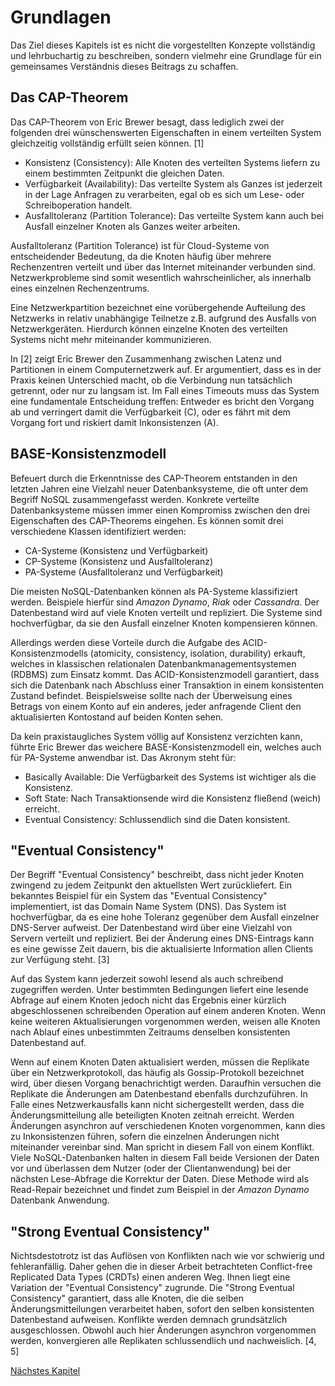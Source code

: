 # Grundlagen
Das Ziel dieses Kapitels ist es nicht die vorgestellten Konzepte vollständig und lehrbuchartig zu beschreiben, sondern vielmehr eine Grundlage für ein gemeinsames Verständnis dieses Beitrags zu schaffen.

## Das CAP-Theorem

Das CAP-Theorem von Eric Brewer besagt, dass lediglich zwei der folgenden drei wünschenswerten Eigenschaften in einem verteilten System gleichzeitig vollständig erfüllt seien können. [1]

- Konsistenz (Consistency): Alle Knoten des verteilten Systems liefern zu einem bestimmten Zeitpunkt die gleichen Daten.
- Verfügbarkeit (Availability): Das verteilte System als Ganzes ist jederzeit in der Lage Anfragen zu verarbeiten, egal ob es sich um Lese- oder Schreiboperation handelt.
- Ausfalltoleranz (Partition Tolerance): Das verteilte System kann auch bei Ausfall einzelner Knoten als Ganzes weiter arbeiten.

Ausfalltoleranz (Partition Tolerance) ist für Cloud-Systeme von entscheidender Bedeutung, da die Knoten häufig über mehrere Rechenzentren verteilt und über das Internet miteinander verbunden sind. Netzwerkprobleme sind somit wesentlich wahrscheinlicher, als innerhalb eines einzelnen Rechenzentrums.

Eine Netzwerkpartition bezeichnet eine vorübergehende Aufteilung des Netzwerks in relativ unabhängige Teilnetze z.B. aufgrund des Ausfalls von Netzwerkgeräten. Hierdurch können einzelne Knoten des verteilten Systems nicht mehr miteinander kommunizieren.

In [2] zeigt Eric Brewer den Zusammenhang zwischen Latenz und Partitionen in einem Computernetzwerk auf. Er argumentiert, dass es in der Praxis keinen Unterschied macht, ob die Verbindung nun tatsächlich getrennt, oder nur zu langsam ist. Im Fall eines Timeouts muss das System eine fundamentale Entscheidung treffen: Entweder es bricht den Vorgang ab und verringert damit die Verfügbarkeit (C), oder es fährt mit dem Vorgang fort und riskiert damit Inkonsistenzen (A).

## BASE-Konsistenzmodell

Befeuert durch die Erkenntnisse des CAP-Theorem entstanden in den letzten Jahren eine Vielzahl neuer Datenbanksysteme, die oft unter dem Begriff NoSQL zusammengefasst werden. Konkrete verteilte Datenbanksysteme müssen immer einen Kompromiss zwischen den drei Eigenschaften des CAP-Theorems eingehen. Es können somit drei verschiedene Klassen identifiziert werden:

- CA-Systeme (Konsistenz und Verfügbarkeit)
- CP-Systeme (Konsistenz und Ausfalltoleranz)
- PA-Systeme (Ausfalltoleranz und Verfügbarkeit)

Die meisten NoSQL-Datenbanken können als PA-Systeme klassifiziert werden. Beispiele hierfür sind *Amazon Dynamo*, *Riak* oder *Cassandra*. Der Datenbestand wird auf viele Knoten verteilt und repliziert. Die Systeme sind hochverfügbar, da sie den Ausfall einzelner Knoten kompensieren können.

Allerdings werden diese Vorteile durch die Aufgabe des ACID-Konsistenzmodells (atomicity, consistency, isolation, durability) erkauft, welches in klassischen relationalen Datenbankmanagementsystemen (RDBMS) zum Einsatz kommt. Das ACID-Konsistenzmodell garantiert, dass sich die Datenbank nach Abschluss einer Transaktion in einem konsistenten Zustand befindet. Beispielsweise sollte nach der Überweisung eines Betrags von einem Konto auf ein anderes, jeder anfragende Client den aktualisierten Kontostand auf beiden Konten sehen.

Da kein praxistaugliches System völlig auf Konsistenz verzichten kann, führte Eric Brewer das weichere BASE-Konsistenzmodell ein, welches auch für PA-Systeme anwendbar ist. Das Akronym steht für:

- Basically Available: Die Verfügbarkeit des Systems ist wichtiger als die Konsistenz.
- Soft State: Nach Transaktionsende wird die Konsistenz fließend (weich) erreicht.
- Eventual Consistency: Schlussendlich sind die Daten konsistent.

## "Eventual Consistency"

Der Begriff "Eventual Consistency" beschreibt, dass nicht jeder Knoten zwingend zu jedem Zeitpunkt den aktuellsten Wert zurückliefert. Ein bekanntes Beispiel für ein System das "Eventual Consistency" implementiert, ist das Domain Name System (DNS). Das System ist hochverfügbar, da es eine hohe Toleranz gegenüber dem Ausfall einzelner DNS-Server aufweist. Der Datenbestand wird über eine Vielzahl von Servern verteilt und repliziert. Bei der Änderung eines DNS-Eintrags kann es eine gewisse Zeit dauern, bis die aktualisierte Information allen Clients zur Verfügung steht. [3]

Auf das System kann jederzeit sowohl lesend als auch schreibend zugegriffen werden. Unter bestimmten Bedingungen liefert eine lesende Abfrage auf einem Knoten jedoch nicht das Ergebnis einer kürzlich abgeschlossenen schreibenden Operation auf einem anderen Knoten. Wenn keine weiteren Aktualisierungen vorgenommen werden, weisen alle Knoten nach Ablauf eines unbestimmten Zeitraums denselben konsistenten Datenbestand auf.

Wenn auf einem Knoten Daten aktualisiert werden, müssen die Replikate über ein Netzwerkprotokoll, das häufig als Gossip-Protokoll bezeichnet wird, über diesen Vorgang benachrichtigt werden. Daraufhin versuchen die Replikate die Änderungen am Datenbestand ebenfalls durchzuführen. In Falle eines Netzwerkausfalls  kann nicht sichergestellt werden, dass die Änderungsmitteilung alle beteiligten Knoten zeitnah erreicht. Werden Änderungen asynchron auf verschiedenen Knoten vorgenommen, kann dies zu Inkonsistenzen führen, sofern die einzelnen Änderungen nicht miteinander vereinbar sind. Man spricht in diesem Fall von einem Konflikt. Viele NoSQL-Datenbanken halten in diesem Fall beide Versionen der Daten vor und überlassen dem Nutzer (oder der Clientanwendung) bei der nächsten Lese-Abfrage die Korrektur der Daten. Diese Methode wird als Read-Repair bezeichnet und findet zum Beispiel in der *Amazon Dynamo* Datenbank Anwendung.

## "Strong Eventual Consistency"

Nichtsdestotrotz ist das Auflösen von Konflikten nach wie vor schwierig und fehleranfällig. Daher gehen die in dieser Arbeit betrachteten Conflict-free Replicated Data Types (CRDTs) einen anderen Weg. Ihnen liegt eine Variation der "Eventual Consistency" zugrunde. Die "Strong Eventual Consistency" garantiert, dass alle Knoten, die die selben Änderungsmitteilungen verarbeitet haben, sofort den selben konsistenten Datenbestand aufweisen. Konflikte werden demnach grundsätzlich ausgeschlossen. Obwohl auch hier Änderungen asynchron vorgenommen werden, konvergieren alle Replikaten schlussendlich und nachweislich. [4, 5]

[Nächstes Kapitel](03_Auspaegungen.md)  
